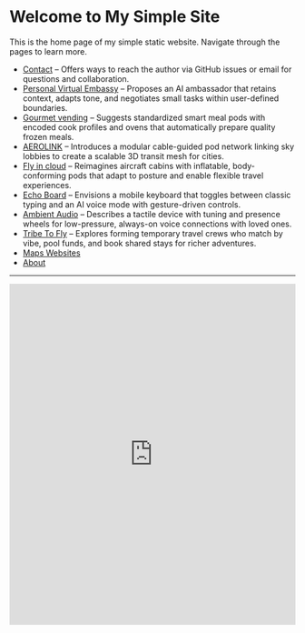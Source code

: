 # Welcome to My Simple Site

This is the home page of my simple static website. Navigate through the pages to learn more.

- [Contact](/contact/index.md) – Offers ways to reach the author via GitHub issues or email for questions and collaboration.
- [Personal Virtual Embassy](/personal_virtual_embassy/index.md) – Proposes an AI ambassador that retains context, adapts tone, and negotiates small tasks within user-defined boundaries.
- [Gourmet vending](/gourmet/index.md) – Suggests standardized smart meal pods with encoded cook profiles and ovens that automatically prepare quality frozen meals.
- [AEROLINK](/aerolink/index.md) – Introduces a modular cable-guided pod network linking sky lobbies to create a scalable 3D transit mesh for cities.
- [Fly in cloud](/fly/index.md) – Reimagines aircraft cabins with inflatable, body-conforming pods that adapt to posture and enable flexible travel experiences.
- [Echo Board](/echo/index.md) – Envisions a mobile keyboard that toggles between classic typing and an AI voice mode with gesture-driven controls.
- [Ambient Audio](/ambient/index.md) – Describes a tactile device with tuning and presence wheels for low-pressure, always-on voice connections with loved ones.
- [Tribe To Fly](/tribe-to-fly/index.md) – Explores forming temporary travel crews who match by vibe, pool funds, and book shared stays for richer adventures.
- [Maps Websites](/maps/index.md)
- [About](/about/index.md)

---

<script src="https://giscus.app/client.js"
        data-repo="akrafts-gpt/simple-static-site"
        data-repo-id="R_kgDOPWwKHQ"
        data-category="Ideas"
        data-category-id="DIC_kwDOPWwKHc4CtsPi"
        data-mapping="pathname"
        data-strict="0"
        data-reactions-enabled="1"
        data-emit-metadata="1"
        data-input-position="bottom"
        data-theme="light"
        data-lang="en"
        data-loading="lazy"
        crossorigin="anonymous"
        async>
</script>

<!-- Google Calendar Appointment Scheduling begin -->
<iframe src="https://calendar.google.com/calendar/appointments/schedules/AcZssZ0bp_FZKlRq5El7y6_DJ9TG7PGFovWcz4QaeUrxmS_9KIzYjbj26_JKyki0oUtNWqUqqRpJ-UpD?gv=true" style="border: 0" width="100%" height="600" frameborder="0"></iframe>
<!-- end Google Calendar Appointment Scheduling -->

<!-- Alex Krafts Instagram profile – shows latest posts in a grid -->
<blockquote class="instagram-media"
          data-instgrm-permalink="https://www.instagram.com/alex_krafts/"
          data-instgrm-version="14"></blockquote>

<script async src="//www.instagram.com/embed.js"></script>


